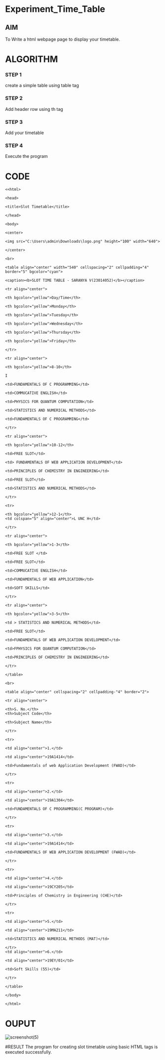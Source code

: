 # Experiment_Time_Table

## AIM
To Write a html webpage page to display your timetable.

# ALGORITHM
### STEP 1
create a simple table using table tag
### STEP 2
Add header row using th tag
### STEP 3
Add your timetable
### STEP 4
Execute the program

# CODE

```
<<html>

<head>

<title>Slot Timetable</title>

</head>

<body>

<center>

<img src="C:\Users\admin\Downloads\logo.png" height="100" width="640">

</center>

<br>

<table align="center" width="540" cellspacing="2" cellpadding="4" border="5" bgcolor="cyan">

<caption><b>SLOT TIME TABLE - SARANYA V(23014052)</b></caption>

<tr align="center">

<th bgcolor="yellow">Day/Time</th>

<th bgcolor="yellow">Monday</th>

<th bgcolor="yellow">Tuesday</th>

<th bgcolor="yellow">Wednesday</th>

<th bgcolor="yellow">Thursday</th>

<th bgcolor="yellow">Friday</th>

</tr>

<tr align="center">

<th bgcolor="yellow">8-10</th>

I

<td>FUNDAMENTALS OF C PROGRAMMING</td>

<td>COMMUCATIVE ENGLISH</td>

<td>PHYSICS FOR QUANTUM COMPUTATION</td>

<td>STATISTICS AND NUMERICAL METHODS</td>

<td>FUNDAMENTALS OF C PROGRAMMING</td>

</tr>

<tr align="center">

<th bgcolor="yellow">10-12</th>

<td>FREE SLOT</td>

<td> FUNDAMENTALS OF WEB APPLICATION DEVELOPMENT</td>

<td>PRINCIPLES OF CHEMISTRY IN ENGINEERING</td>

<td>FREE SLOT</td>

<td>STATISTICS AND NUMERICAL METHODS</td>

</tr>

<tr>

<th bgcolor="yellow">12-1</th>
<td colspan="5" align="center">L UNC H</td>

</tr>

<tr align="center">

<th bgcolor="yellow">1-3</th>

<td>FREE SLOT </td>

<td>FREE SLOT</td>

<td>COMMUCATIVE ENGLISH</td>

<td>FUNDAMENTALS OF WEB APPLICATION</td>

<td>SOFT SKILLS</td>

</tr>

<tr align="center">

<th bgcolor="yellow">3-5</th>

<td > STATISTICS AND NUMERICAL METHODS</td>

<td>FREE SLOT</td>

<td>FUNDAMENTALS OF WEB APPLICATION DEVELOPMENT</td>

<td>FPHYSICS FOR QUANTUM COMPUTATION</td>

<td>PRINCIPLES OF CHEMISTRY IN ENGINEERING</td>

</tr>

</table>

<br>

<table align="center" cellspacing="2" cellpadding-"4" border="2">

<tr align="center">

<th>S. No.</th>
<th>Subject Code</th>

<th>Subject Name</th>

</tr>

<tr>

<td align="center">1.</td>

<td align="center">19A1414</td>

<td>Fundamentals of web Application Development (FWAD)</td>

</tr>

<tr>

<td align="center">2.</td>

<td align="center">19A1304</td>

<td>FUNDAMENTALS OF C PROGRAMMING(C PROGRAM)</td>

</tr>

<tr>

<td align="center">3.</td>

<td align="center">19A1414</td>

<td>FUNDAMENTALS OF WEB APPLICATION DEVELOPMENT (FWAD)</td>

</tr>

<tr>

<td align="center">4.</td>

<td align="center">19CY205</td>

<td>Principles of Chemistry in Engineering (CHE)</td>

</tr>

<tr>

<td align="center">5.</td>

<td align="center">19MA211</td>

<td>STATISTICS AND NUMERICAL METHODS (MAT)</td>

</tr>
<td align="center">6.</td>

<td align="center">19EY/01</td>

<td>Soft Skills (55)</td>

</tr>

</table>

</body>

</html>
```


# OUPUT
![screenshot(5)](https://github.com/keziahhhf/timetable/assets/155235704/0e04a3a2-01c3-4a99-a3bd-c330f2742839)

#RESULT
The program for creating slot timetable using basic HTML tags is executed successfully.

